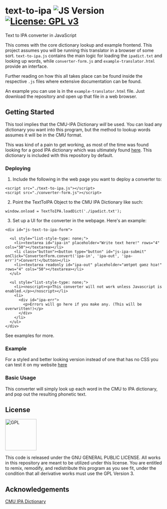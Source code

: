 # text-to-ipa ![JS Version](https://img.shields.io/badge/javascript-ES5-orange.svg) [![License: GPL v3](https://img.shields.io/badge/License-GPL%20v3-blue.svg)](https://www.gnu.org/licenses/gpl-3.0)

Text to IPA converter in JavaScript

This comes with the core dictionary lookup and example frontend. This project assumes you will be running this translator in a browser of some sort. `text-to-ipa.js` contains the main logic for loading the `ipadict.txt` and looking up words, while `converter-form.js` and `example-translator.html` provide an interface.

Further reading on how this all takes place can be found inside the respective `.js` files where extensive documentation can be found.

An example you can use is in the `example-translator.html` file. Just download the repository and open up that file in a web browser.

## Getting Started

This tool implies that the CMU-IPA Dictionary _will_ be used. You can load any dictionary you want into this program, but the method to lookup words assumes it will be in the CMU format.

This was kind of a pain to get working, as most of the time was found looking for a good IPA dictionary which was ultimately found [here](http://people.umass.edu/nconstan/CMU-IPA/). This dictionary is included with this repository by default.

### Deploying

1. Include the following in the web page you want to deploy a converter to:

```
<script src="./text-to-ipa.js"></script>
<script src="./converter-form.js"></script>
```

2. Point the TextToIPA Object to the CMU IPA Dictionary like such:

```
window.onload = TextToIPA.loadDict('./ipadict.txt');
```

3. Set up a UI for the converter in the webpage. Here's an example:

```
<div id="js-text-to-ipa-form">

  <ul style="list-style-type: none;">
    <li><textarea id="ipa-in" placeholder="Write text here!" rows="4" cols="50"></textarea></li>
    <li class="button"><button type="button" id="js-ipa-submit" onClick="ConverterForm.convert('ipa-in', 'ipa-out', 'ipa-err')">Convert!</button></li>
    <li><textarea readonly id="ipa-out" placeholder="aʊtpʊt gəʊz hɪə!" rows="4" cols="50"></textarea></li>
  </ul>

  <ul style="list-style-type: none;">
    <li><noscript><p>This converter will not work unless Javascript is enabled.</p></noscript></li>
    <li>
      <div id="ipa-err">
        <p>Errors will go here if you make any. (This will be overwritten!)</p>
      </div>
    </li>
  </ul>
</div>
```

See examples for more.

### Example

For a styled and better looking version instead of one that has no CSS you can test it on my website [here](http://surrsur.us/projects/ipa/english-to-ipa.html)

### Basic Usage

This converter will simply look up each word in the CMU to IPA dictionary, and pop out the resulting phonetic text.

## License

<img align="center" src="https://licensebuttons.net/l/GPL/2.0/88x62.png" alt="GPL" width=100>

This code is released under the GNU GENERAL PUBLIC LICENSE. All works in this repository are meant to be utilized under this license. You are entitled to remix, remodify, and redistribute this program as you see fit, under the condition that all derivative works must use the GPL Version 3.

## Acknowledgements

[CMU IPA Dictionary](http://people.umass.edu/nconstan/CMU-IPA/)